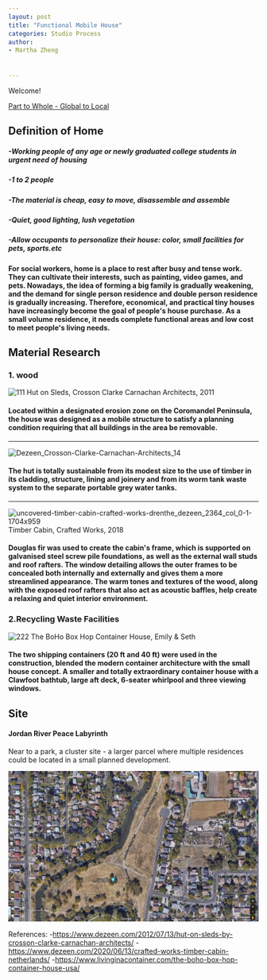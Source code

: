 ```yaml
---
layout: post
title: "Functional Mobile House"
categories: Studio Process
author:
- Martha Zheng


---
```


Welcome!

[Part to Whole - Global to Local](http://keanmgc.github.io/2021fall3yr-studio/)


## Definition of Home
##### -Working people of any age or newly graduated college students in urgent need of housing
##### -1 to 2 people
##### -The material is cheap, easy to move, disassemble and assemble
##### -Quiet, good lighting, lush vegetation
##### -Allow occupants to personalize their house: color, small facilities for pets, sports.etc
 
#### For social workers, home is a place to rest after busy and tense work. They can cultivate their interests, such as painting, video games, and pets. Nowadays, the idea of forming a big family is gradually weakening, and the demand for single person residence and double person residence is gradually increasing. Therefore, economical, and practical tiny houses have increasingly become the goal of people's house purchase. As a small volume residence, it needs complete functional areas and low cost to meet people's living needs.

## Material Research
### 1. wood

![111](https://user-images.githubusercontent.com/90550813/133102547-2386e5bc-b8de-45cf-b45a-59950b14be9b.png)
Hut on Sleds, Crosson Clarke Carnachan Architects, 2011
#### Located within a designated erosion zone on the Coromandel Peninsula, the house was designed as a mobile structure to satisfy a planning condition requiring that all buildings in the area be removable.
---
![Dezeen_Crosson-Clarke-Carnachan-Architects_14](https://user-images.githubusercontent.com/90550813/133101339-2b9c7a81-bbfa-45cf-95da-5a9d8e494970.png)
#### The hut is totally sustainable from its modest size to the use of timber in its cladding, structure, lining and joinery and from its worm tank waste system to the separate portable grey water tanks.

--- 
![uncovered-timber-cabin-crafted-works-drenthe_dezeen_2364_col_0-1-1704x959](https://user-images.githubusercontent.com/90550813/133077546-544e145b-8f6f-4c11-86cd-3396177eacb2.jpg)
Timber Cabin, Crafted Works, 2018
#### Douglas fir was used to create the cabin's frame, which is supported on galvanised steel screw pile foundations, as well as the external wall studs and roof rafters. The window detailing allows the outer frames to be concealed both internally and externally and gives them a more streamlined appearance. The warm tones and textures of the wood, along with the exposed roof rafters that also act as acoustic baffles, help create a relaxing and quiet interior environment.

### 2.Recycling Waste Facilities

![222](https://user-images.githubusercontent.com/90550813/133107203-3b400934-ec8e-499b-9565-5fff426e271f.png)
The BoHo Box Hop Container House, Emily & Seth
#### The two shipping containers (20 ft and 40 ft) were used in the construction, blended the modern container architecture with the small house concept. A smaller and totally extraordinary container house with a Clawfoot bathtub, large aft deck, 6-seater whirlpool and three viewing windows.

## Site
#### Jordan River Peace Labyrinth
Near to a park, a cluster site - a larger parcel where multiple residences could be located in a small planned 
development. 

![site](https://raw.githubusercontent.com/yawenzh/YZmar/master/image/%E5%BE%AE%E4%BF%A1%E5%9B%BE%E7%89%87_20210913091342.png)

References: -https://www.dezeen.com/2012/07/13/hut-on-sleds-by-crosson-clarke-carnachan-architects/
           -https://www.dezeen.com/2020/06/13/crafted-works-timber-cabin-netherlands/
           -https://www.livinginacontainer.com/the-boho-box-hop-container-house-usa/


